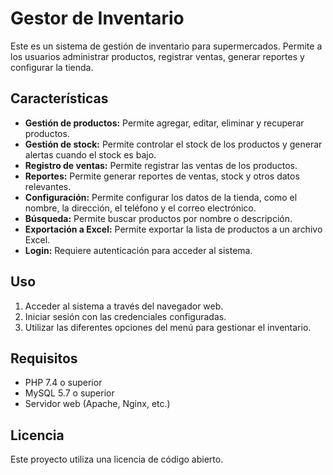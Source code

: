 # Gestor de Inventario

Este es un sistema de gestión de inventario para supermercados. Permite a los usuarios administrar productos, registrar ventas, generar reportes y configurar la tienda.

## Características

*   **Gestión de productos:** Permite agregar, editar, eliminar y recuperar productos.
*   **Gestión de stock:** Permite controlar el stock de los productos y generar alertas cuando el stock es bajo.
*   **Registro de ventas:** Permite registrar las ventas de los productos.
*   **Reportes:** Permite generar reportes de ventas, stock y otros datos relevantes.
*   **Configuración:** Permite configurar los datos de la tienda, como el nombre, la dirección, el teléfono y el correo electrónico.
*   **Búsqueda:** Permite buscar productos por nombre o descripción.
*   **Exportación a Excel:** Permite exportar la lista de productos a un archivo Excel.
*   **Login:** Requiere autenticación para acceder al sistema.

## Uso

1.  Acceder al sistema a través del navegador web.
2.  Iniciar sesión con las credenciales configuradas.
3.  Utilizar las diferentes opciones del menú para gestionar el inventario.

## Requisitos

*   PHP 7.4 o superior
*   MySQL 5.7 o superior
*   Servidor web (Apache, Nginx, etc.)

## Licencia

Este proyecto utiliza una licencia de código abierto.
